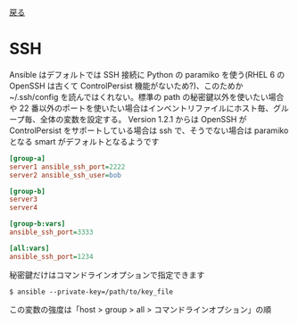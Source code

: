 [戻る](ansible-note)

# SSH

Ansible はデフォルトでは SSH 接続に Python の paramiko を使う(RHEL 6 の OpenSSH は古くて ControlPersist 機能がないため?)、このためか ~/.ssh/config を読んではくれない。標準の path の秘密鍵以外を使いたい場合や 22 番以外のポートを使いたい場合はインベントリファイルにホスト毎、グループ毎、全体の変数を設定する。 Version 1.2.1 からは OpenSSH が ControlPersist をサポートしている場合は ssh で、そうでない場合は paramiko となる smart がデフォルトとなるようです

```ini
[group-a]
server1 ansible_ssh_port=2222
server2 ansible_ssh_user=bob

[group-b]
server3
server4

[group-b:vars]
ansible_ssh_port=3333

[all:vars]
ansible_ssh_port=1234
```

秘密鍵だけはコマンドラインオプションで指定できます

```
$ ansible --private-key=/path/to/key_file
```

この変数の強度は「host > group > all > コマンドラインオプション」の順


